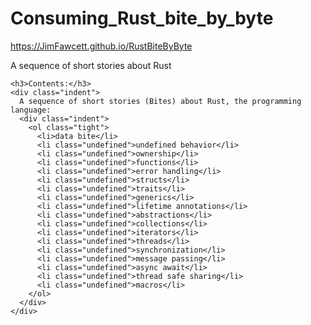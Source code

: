 # Consuming_Rust_bite_by_byte
https://JimFawcett.github.io/RustBiteByByte

<style>
  .indent { margin-left:2em; }
  .undefined { opacity: 0.5; }
</style>

A sequence of short stories about Rust

    <h3>Contents:</h3>
    <div class="indent">
      A sequence of short stories (Bites) about Rust, the programming language:
      <div class="indent">
        <ol class="tight">
          <li>data bite</li>
          <li class="undefined">undefined behavior</li>
          <li class="undefined">ownership</li>
          <li class="undefined">functions</li>
          <li class="undefined">error handling</li>
          <li class="undefined">structs</li>
          <li class="undefined">traits</li>
          <li class="undefined">generics</li>
          <li class="undefined">lifetime annotations</li>
          <li class="undefined">abstractions</li>
          <li class="undefined">collections</li>
          <li class="undefined">iterators</li>
          <li class="undefined">threads</li>
          <li class="undefined">synchronization</li>
          <li class="undefined">message passing</li>
          <li class="undefined">async await</li>
          <li class="undefined">thread safe sharing</li>
          <li class="undefined">macros</li>
        </ol>
      </div>
    </div>